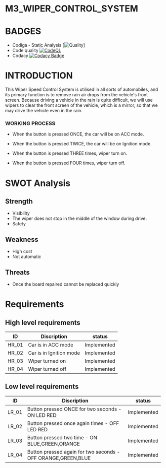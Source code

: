# M3_WIPER_CONTROL_SYSTEM

# BADGES
* Codiga - Static Analysis
[![Quality](https://api.codiga.io/project/33313/score/svg)]
* Code quality
[![CodeQL](https://github.com/Stephenj071/M3_Wiper_Control_System/actions/workflows/c-ccpp.yml/badge.svg?branch=main)](https://github.com/Stephenj071/M3_Wiper_Control_System/actions/workflows/c-ccpp.yml)
* Codacy
[![Codacy Badge](https://app.codacy.com/project/badge/Grade/448550b5b1694c37920db27d3267b6c4)](https://www.codacy.com/gh/Stephenj071/M3_Wiper_Control_System/dashboard?utm_source=github.com&amp;utm_medium=referral&amp;utm_content=Stephenj071/M3_Wiper_Control_System&amp;utm_campaign=Badge_Grade)

# INTRODUCTION
This Wiper Speed Control System is utilised in all sorts of automobiles, and its primary function is to remove rain air drops from the vehicle's front screen. Because driving a vehicle in the rain is quite difficult, we will use wipers to clear the front screen of the vehicle, which is a mirror, so that we may drive the vehicle even in the rain.


### WORKING PROCESS
* When the button is pressed ONCE, the car will be on ACC mode.

* When the button is pressed TWICE, the car will be on Ignition mode.

* When the button is pressed THREE times, wiper turn on.

* When the button is pressed FOUR times, wiper turn off.

# SWOT Analysis 
## Strength
* Visibility
* The wiper does not stop in the middle of the window during drive.
* Safety

## Weakness 
* High cost
* Not automatic

## Threats 
* Once the board repaired cannot be replaced quickly

# Requirements
## High level requirements
| ID | Discription | status |
| --- | --- | --- | 
| HR_01 |	Car is in ACC mode |	Implemented |
| HR_02 |	Car is in Ignition mode |	Implemented |
| HR_03 |	Wiper turned on |	Implemented |
| HR_04 |	Wiper turned off |	Implemented |
## Low level requirements
| ID |	Discription |	status |
| --- | --- | --- | 
| LR_01 |	Button pressed ONCE for two seconds - ON LED RED |	Implemented |
| LR_02 |	Button pressed once again times - OFF LED RED |	Implemented |
| LR_03	|Button pressed two time - ON BLUE,GREEN,ORANGE |	Implemented |
| LR_04 |	Button pressed again for two seconds - OFF ORANGE,GREEN,BLUE |	Implemented |
